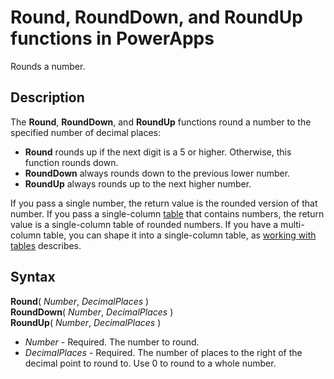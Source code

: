 <properties
	pageTitle="PowerApps: Round, RoundDown, and RoundUp functions"
	description="Reference information, including syntax, for the Round, RoundDown, and RoundUp functions in PowerApps"
	services=""
	suite="powerapps"
	documentationCenter="na"
	authors="gregli-msft"
	manager="anneta"
	editor=""
	tags=""/>

<tags
   ms.service="powerapps"
   ms.devlang="na"
   ms.topic="article"
   ms.tgt_pltfrm="na"
   ms.workload="na"
   ms.date="11/07/2015"
   ms.author="gregli"/>

# Round, RoundDown, and RoundUp functions in PowerApps #

Rounds a number.

## Description ##

The **Round**, **RoundDown**, and **RoundUp** functions round a number to the specified number of decimal places:

- **Round** rounds up if the next digit is a 5 or higher. Otherwise, this function rounds down.
- **RoundDown** always rounds down to the previous lower number.
- **RoundUp** always rounds up to the next higher number.

If you pass a single number, the return value is the rounded version of that number.  If you pass a single-column [table](../working-with-tables.md) that contains numbers, the return value is a single-column table of rounded numbers. If you have a multi-column table, you can shape it into a single-column table, as [working with tables](../working-with-tables.md) describes.

## Syntax ##

**Round**( *Number*, *DecimalPlaces* )<br>**RoundDown**( *Number*, *DecimalPlaces* )<br>**RoundUp**( *Number*, *DecimalPlaces* )

- *Number* - Required. The number to round.
- *DecimalPlaces* - Required.  The number of places to the right of the decimal point to round to.  Use 0 to round to a whole number.  
